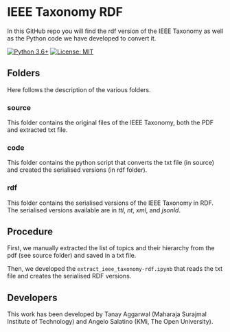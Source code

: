 # IEEE Taxonomy RDF

In this GitHub repo you will find the rdf version of the IEEE Taxonomy as well as the Python code we have developed to convert it.

[![Python 3.6+](https://img.shields.io/badge/python-3.6+-blue.svg)](https://www.python.org/downloads/release/python-360/)
[![License: MIT](https://img.shields.io/badge/License-MIT-yellow.svg)](https://opensource.org/licenses/MIT)


## Folders
Here follows the description of the various folders.

### source
This folder contains the original files of the IEEE Taxonomy, both the PDF and extracted txt file.

### code
This folder contains the python script that converts the txt file (in source) and created the serialised versions (in rdf folder).

### rdf
This folder contains the serialised versions of the IEEE Taxonomy in RDF. The serialised versions available are in *ttl*, *nt*, *xml*, and *jsonld*.


## Procedure
First, we manually extracted the list of topics and their hierarchy from the pdf (see source folder) and saved in a txt file.

Then, we developed the ```extract_ieee_taxonomy-rdf.ipynb``` that reads the txt file and creates the serialised RDF versions.

## Developers

This work has been developed by Tanay Aggarwal (Maharaja Surajmal Institute of Technology) and Angelo Salatino (KMi, The Open University).